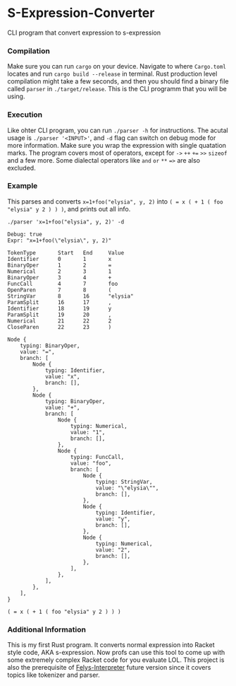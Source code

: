 # S-Expression-Converter
CLI program that convert expression to s-expression

### Compilation
Make sure you can run `cargo` on your device. Navigate to where `Cargo.toml` locates and run `cargo build --release` in terminal. Rust production level compilation might take a few seconds, and then you should find a binary file called `parser` in `./target/release`. This is the CLI programm that you will be using. 

### Execution
Like ohter CLI program, you can run `./parser -h` for instructions. The acutal usage is `./parser '<INPUT>'`, and `-d` flag can switch on debug mode for more information. Make sure you wrap the expression with single quatation marks. The program covers most of operators, except for `->` `++` `+=` `>>` `sizeof` and a few more. Some dialectal operators like `and` `or` `**` `=>` are also excluded.

### Example
This parses and converts `x=1+foo("elysia", y, 2)` into `( = x ( + 1 ( foo "elysia" y 2 ) ) )`, and prints out all info.
```
./parser 'x=1+foo("elysia", y, 2)' -d
```

```
Debug: true
Expr: "x=1+foo(\"elysia\", y, 2)"

TokenType       Start   End     Value
Identifier      0       1       x
BinaryOper      1       2       =
Numerical       2       3       1
BinaryOper      3       4       +
FuncCall        4       7       foo
OpenParen       7       8       (
StringVar       8       16      "elysia"
ParamSplit      16      17      ,
Identifier      18      19      y
ParamSplit      19      20      ,
Numerical       21      22      2
CloseParen      22      23      )

Node {
    typing: BinaryOper,
    value: "=",
    branch: [
        Node {
            typing: Identifier,
            value: "x",
            branch: [],
        },
        Node {
            typing: BinaryOper,
            value: "+",
            branch: [
                Node {
                    typing: Numerical,
                    value: "1",
                    branch: [],
                },
                Node {
                    typing: FuncCall,
                    value: "foo",
                    branch: [
                        Node {
                            typing: StringVar,
                            value: "\"elysia\"",
                            branch: [],
                        },
                        Node {
                            typing: Identifier,
                            value: "y",
                            branch: [],
                        },
                        Node {
                            typing: Numerical,
                            value: "2",
                            branch: [],
                        },
                    ],
                },
            ],
        },
    ],
}

( = x ( + 1 ( foo "elysia" y 2 ) ) )
```

### Additional Information
This is my first Rust program. It converts normal expression into Racket style code, AKA s-expression. Now profs can use this tool to come up with some extremely complex Racket code for you evaluate LOL. This project is also the prerequisite of [Felys-Interpreter](https://github.com/FelysNeko/Felys-Interpreter) future version since it covers topics like tokenizer and parser.
